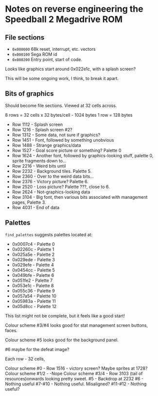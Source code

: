 # Notes on reverse engineering the Speedball 2 Megadrive ROM

## File sections

 * `0x000000` 68k reset, interrupt, etc. vectors
 * `0x000100` Sega ROM id
 * `0x000200` Entry point, start of code.

Looks like graphics start around 0x022e1c, with a splash screen?

This will be some ongoing work, I think, to break it apart.

## Bits of graphics

Should become file sections. Viewed at 32 cells across.

8 rows = 32 cells x 32 bytes/cell - 1024 bytes
1 row = 128 bytes

 * Row 1112 - Splash screen
 * Row 1216 - Splash screen #2?
 * Row 1312 - Some data, not sure if graphics?
 * Row 1451 - Font, followed by something unobvious
 * Row 1488 - Strange graphics/data
 * Row 1527 - Goal score picture or something? Palette 0
 * Row 1624 - Another font, followed by graphics-looking stuff,
              palette 0, sprite fragments down to...
 * Row 2216 - Weird  bits until
 * Row 2232 - Background tiles. Palette 5.
 * Row 2360 - Over to the weird data bits...
 * Row 2376 - Victory picture? Palette 6.
 * Row 2520 - Loss picture? Palette ???, close to 6.
 * Row 2624 - Not-graphics-looking data
 * Row 3104 - Big font, then various bits associated with management
              pages, Palette 3.
 * Row 4031 - End of data

## Palettes

`find_palettes` suggests palettes located at:

 * 0x0007c4 - Palette 0
 * 0x02260c - Palette 1
 * 0x025a5e - Palette 2
 * 0x029ede - Palette 3
 * 0x029efe - Palette 4
 * 0x0454cc - Palette 5
 * 0x049bfe - Palette 6
 * 0x051fe2 - Palette 7
 * 0x053e1c - Palette 8
 * 0x055c36 - Palette 9
 * 0x057a54 - Palette 10
 * 0x05983a - Palette 11
 * 0x05d8cc - Palette 12

This list might not be complete, but it feels like a good start!

Colour scheme #3/#4 looks good for stat management screen buttons, faces.

Colour scheme #5 looks good for the background panel.

#6 maybe for the defeat image?

Each row - 32 cells,

Colour scheme #0 - Row 1516 - victory screen? Maybe sprites at 1728?
Colour scheme #1/2 - -Nope
Colour scheme #3/4 - Row 3103 (tail of resources)onwards looking pretty sweet.
#5 - Backdrop at 2232
#6 - Nothing useful
#7-#10 - Nothing useful. Misaligned?
#11-#12 - Nothing useful?
